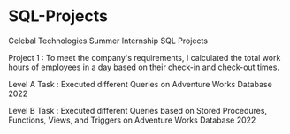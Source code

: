 # SQL-Projects
Celebal Technologies Summer Internship SQL Projects

Project 1 : To meet the company's requirements, I calculated the total work hours of employees in a day based on their check-in and check-out times.

Level A Task : Executed different Queries on Adventure Works Database 2022

Level B Task : Executed different Queries based on Stored Procedures, Functions, Views, and Triggers on Adventure Works Database 2022
